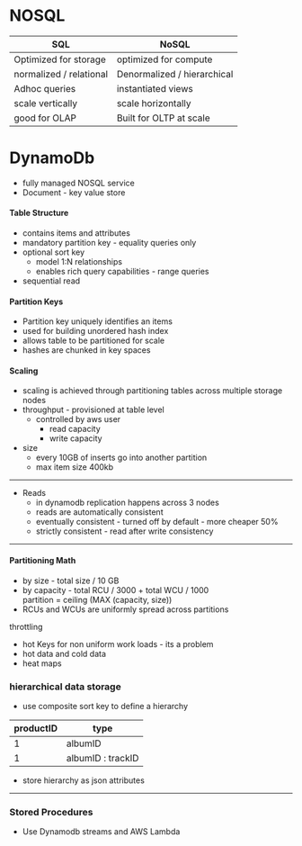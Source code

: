 # NOSQL

SQL | NoSQL
--- | ---
Optimized for storage | optimized for compute
normalized / relational | Denormalized / hierarchical
Adhoc queries | instantiated views
scale vertically | scale horizontally
good for OLAP | Built for OLTP at scale

# DynamoDb

- fully managed NOSQL service
- Document - key value store

#### Table Structure
- contains items and attributes
- mandatory partition key - equality queries only
- optional sort key
  - model 1:N relationships
  - enables rich query capabilities - range queries
- sequential read

#### Partition Keys
- Partition key uniquely identifies an items
- used for building unordered hash index
- allows table to be partitioned for scale
- hashes are chunked in key spaces

#### Scaling
- scaling is achieved through partitioning tables across multiple storage nodes
- throughput - provisioned at table level
  - controlled by aws user
    - read capacity
    - write capacity
- size
  - every 10GB of inserts go into another partition
  - max item size 400kb
--------
- Reads
  - in dynamodb replication happens across 3 nodes
  - reads are automatically consistent
  - eventually consistent - turned off by default - more cheaper 50%
  - strictly consistent - read after write consistency

-----
#### Partitioning Math
- by size - total size / 10 GB
- by capacity - total RCU / 3000 + total WCU / 1000  
partition = ceiling (MAX (capacity, size))
- RCUs and WCUs are uniformly spread across partitions

throttling
- hot Keys for non uniform work loads - its a problem
- hot data and cold data
- heat  maps

### hierarchical data storage
- use composite sort key to define a hierarchy  

productID | type  
--- | ---  
1 | albumID
1 | albumID : trackID

- store hierarchy as json attributes

-------
### Stored Procedures
- Use Dynamodb streams and AWS Lambda
